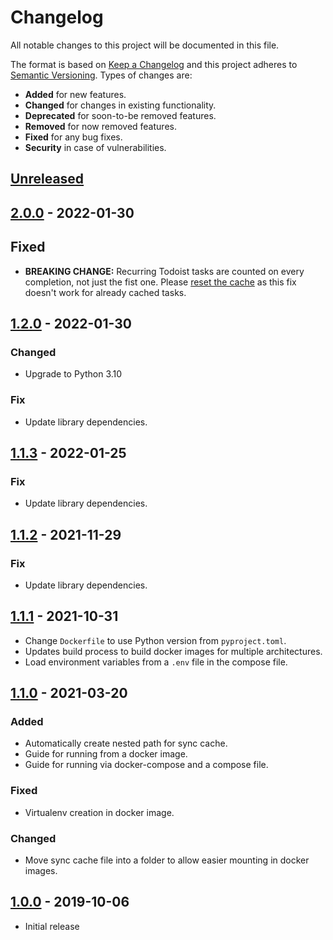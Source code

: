 # Changelog
All notable changes to this project will be documented in this file.

The format is based on [Keep a Changelog](http://keepachangelog.com/en/1.0.0/)
and this project adheres to [Semantic Versioning](http://semver.org/spec/v2.0.0.html).
Types of changes are:

* **Added** for new features.
* **Changed** for changes in existing functionality.
* **Deprecated** for soon-to-be removed features.
* **Removed** for now removed features.
* **Fixed** for any bug fixes.
* **Security** in case of vulnerabilities.

## [Unreleased]

## [2.0.0] - 2022-01-30

## Fixed

- **BREAKING CHANGE:** Recurring Todoist tasks are counted on every completion, not just the fist one. Please [reset the cache](README.md#resetting-sync-cache) as this fix doesn't work for already cached tasks.

## [1.2.0] - 2022-01-30

### Changed

- Upgrade to Python 3.10

### Fix

- Update library dependencies.

## [1.1.3] - 2022-01-25

### Fix

- Update library dependencies.

## [1.1.2] - 2021-11-29

### Fix

- Update library dependencies.

## [1.1.1] - 2021-10-31

- Change `Dockerfile` to use Python version from `pyproject.toml`.
- Updates build process to build docker images for multiple architectures.
- Load environment variables from a `.env` file in the compose file.

## [1.1.0] - 2021-03-20

### Added

* Automatically create nested path for sync cache.
* Guide for running from a docker image.
* Guide for running via docker-compose and a compose file.

### Fixed

* Virtualenv creation in docker image.

### Changed

* Move sync cache file into a folder to allow easier mounting in docker images.

## [1.0.0] - 2019-10-06

* Initial release

[Unreleased]: https://github.com/radeklat/todoist-habitica-points-sync/compare/2.0.0...HEAD
[2.0.0]: https://github.com/radeklat/todoist-habitica-points-sync/compare/1.2.0...2.0.0
[1.2.0]: https://github.com/radeklat/todoist-habitica-points-sync/compare/1.1.3...1.2.0
[1.1.3]: https://github.com/radeklat/todoist-habitica-points-sync/compare/1.1.2...1.1.3
[1.1.2]: https://github.com/radeklat/todoist-habitica-points-sync/compare/1.1.1...1.1.2
[1.1.1]: https://github.com/radeklat/todoist-habitica-points-sync/compare/1.1.0...1.1.1
[1.1.0]: https://github.com/radeklat/todoist-habitica-points-sync/compare/1.0.0...1.1.0
[1.0.0]: https://github.com/radeklat/todoist-habitica-points-sync/compare/initial...1.0.0
